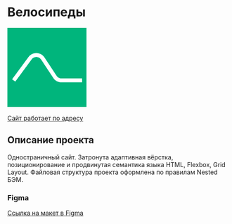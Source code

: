 # Велосипеды
![Логотип](https://github.com/glebradnikov/sprint-3-competitions/blob/main/favicon.png)

[Cайт работает по адресу](https://glebradnikov.github.io/sprint-3-competitions)

## Описание проекта
Одностраничный сайт. Затронута адаптивная вёрстка, позиционирование и продвинутая семантика языка HTML, Flexbox, Grid Layout. Файловая структура проекта оформлена по правилам Nested БЭМ.
### Figma

[Ссылка на макет в Figma](https://www.figma.com/file/6HyXMeDsBXkXfg7sMfMZnx/Sprint-3-competitions-bikes?node-id=0%3A1)
